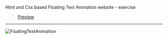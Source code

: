 Html and Css based Floating Text Animation website - exercise
> [Preview](https://r4nd3l.github.io/FloatingTextAnimation/)
---

![FloatingTextAnimation](https://github.com/r4nd3l/FloatingTextAnimation/blob/master/img/sample.gif)
